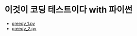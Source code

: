 # 이것이 코딩 테스트이다 with 파이썬
- [greedy_1.py](https://github.com/jhu97/coding-test/blob/main/greedy_1.py)
- [greedy_2.py](https://github.com/jhu97/coding-test/blob/main/greedy_2.py)
